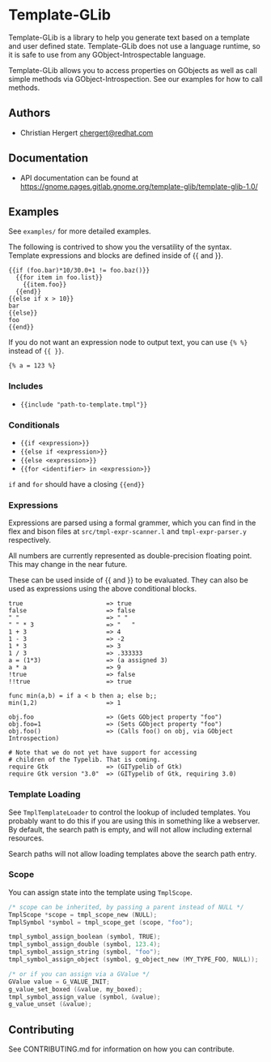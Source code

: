 # Template-GLib

Template-GLib is a library to help you generate text based on a template and
user defined state. Template-GLib does not use a language runtime, so it is
safe to use from any GObject-Introspectable language.

Template-GLib allows you to access properties on GObjects as well as call
simple methods via GObject-Introspection. See our examples for how to call
methods.

## Authors

 * Christian Hergert <chergert@redhat.com>

## Documentation

 * API documentation can be found at https://gnome.pages.gitlab.gnome.org/template-glib/template-glib-1.0/

## Examples

See `examples/` for more detailed examples.

The following is contrived to show you the versatility of the syntax.
Template expressions and blocks are defined inside of {{ and }}.

```tmpl
{{if (foo.bar)*10/30.0+1 != foo.baz()}}
  {{for item in foo.list}}
    {{item.foo}}
  {{end}}
{{else if x > 10}}
bar
{{else}}
foo
{{end}}
```

If you do not want an expression node to output text, you can use `{% %}` instead of `{{ }}`.

```
{% a = 123 %}
```

### Includes

 * `{{include "path-to-template.tmpl"}}`

### Conditionals

 * `{{if <expression>}}`
 * `{{else if <expression>}}`
 * `{{else <expression>}}`
 * `{{for <identifier> in <expression>}}`

`if` and `for` should have a closing `{{end}}`

### Expressions

Expressions are parsed using a formal grammer, which you can find in the
flex and bison files at `src/tmpl-expr-scanner.l` and `tmpl-expr-parser.y`
respectively.

All numbers are currently represented as double-precision floating point.
This may change in the near future.

These can be used inside of {{ and }} to be evaluated. They can also be used
as expressions using the above conditional blocks.

```
true                       => true
false                      => false
" "                        => " "
" " * 3                    => "   "
1 + 3                      => 4
1 - 3                      => -2
1 * 3                      => 3
1 / 3                      => .333333
a = (1*3)                  => (a assigned 3)
a * a                      => 9
!true                      => false
!!true                     => true

func min(a,b) = if a < b then a; else b;;
min(1,2)                   => 1

obj.foo                    => (Gets GObject property "foo")
obj.foo=1                  => (Sets GObject property "foo")
obj.foo()                  => (Calls foo() on obj, via GObject Introspection)

# Note that we do not yet have support for accessing
# children of the Typelib. That is coming.
require Gtk                => (GITypelib of Gtk)
require Gtk version "3.0"  => (GITypelib of Gtk, requiring 3.0)
```

### Template Loading

See `TmplTemplateLoader` to control the lookup of included templates.
You probably want to do this if you are using this in something like a
webserver. By default, the search path is empty, and will not allow
including external resources.

Search paths will not allow loading templates above the search path entry.

### Scope

You can assign state into the template using `TmplScope`.

```c
/* scope can be inherited, by passing a parent instead of NULL */
TmplScope *scope = tmpl_scope_new (NULL);
TmplSymbol *symbol = tmpl_scope_get (scope, "foo");

tmpl_symbol_assign_boolean (symbol, TRUE);
tmpl_symbol_assign_double (symbol, 123.4);
tmpl_symbol_assign_string (symbol, "foo");
tmpl_symbol_assign_object (symbol, g_object_new (MY_TYPE_FOO, NULL));

/* or if you can assign via a GValue */
GValue value = G_VALUE_INIT;
g_value_set_boxed (&value, my_boxed);
tmpl_symbol_assign_value (symbol, &value);
g_value_unset (&value);
```

## Contributing

See CONTRIBUTING.md for information on how you can contribute.

